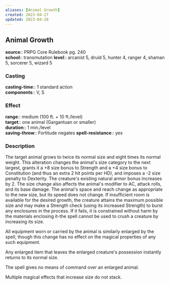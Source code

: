 ```yaml
---
aliases: [Animal Growth]
created: 2023-04-27
updated: 2023-04-28
---
```


## Animal Growth

**source**:: PRPG Core Rulebook pg. 240  
**school**:: transmutation
**level**:: arcanist 5, druid 5, hunter 4, ranger 4, shaman 5, sorcerer 5, wizard 5

### Casting

**casting-time**:: 1 standard action  
**components**:: V, S

### Effect

**range**:: medium (100 ft. + 10 ft./level)  
**target**:: one animal (Gargantuan or smaller)  
**duration**:: 1 min./level  
**saving-throw**:: Fortitude negates
**spell-resistance**:: yes

### Description

The target animal grows to twice its normal size and eight times its normal weight. This alteration changes the animal's size category to the next largest, grants it a +8 size bonus to Strength and a +4 size bonus to Constitution (and thus an extra 2 hit points per HD), and imposes a -2 size penalty to Dexterity. The creature's existing natural armor bonus increases by 2. The size change also affects the animal's modifier to AC, attack rolls, and its base damage. The animal's space and reach change as appropriate to the new size, but its speed does not change. If insufficient room is available for the desired growth, the creature attains the maximum possible size and may make a Strength check (using its increased Strength) to burst any enclosures in the process. If it fails, it is constrained without harm by the materials enclosing it-the spell cannot be used to crush a creature by increasing its size.  
  
All equipment worn or carried by the animal is similarly enlarged by the spell, though this change has no effect on the magical properties of any such equipment.  
  
Any enlarged item that leaves the enlarged creature's possession instantly returns to its normal size.  
  
The spell gives no means of command over an enlarged animal.  
  
Multiple magical effects that increase size do not stack.

